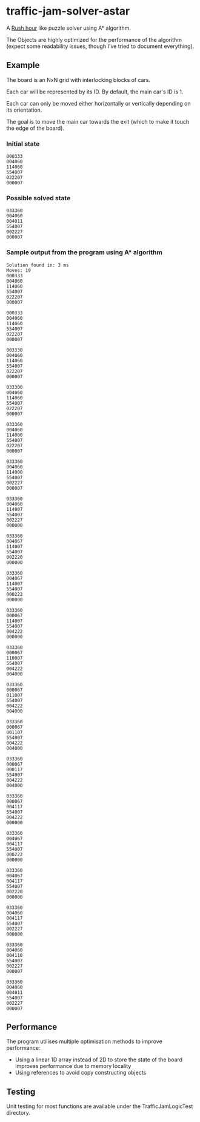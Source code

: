 # traffic-jam-solver-astar

A [Rush hour](https://en.wikipedia.org/wiki/Rush_Hour_(puzzle)) like puzzle solver using A* algorithm.

The Objects are highly optimized for the performance of the algorithm (expect some readability issues, though I've tried to document everything).

## Example

The board is an NxN grid with interlocking blocks of cars.

Each car will be represented by its ID. By default, the main car's ID is 1.

Each car can only be moved either horizontally or vertically depending on its orientation.

The goal is to move the main car towards the exit (which to make it touch the edge of the board).

### Initial state

```
000333
004060
114060
554007
022207
000007
```

### Possible solved state

```
033360
004060
004011
554007
002227
000007
```

### Sample output from the program using A* algorithm

```
Solution found in: 3 ms
Moves: 19
000333
004060
114060
554007
022207
000007

000333
004060
114060
554007
022207
000007

003330
004060
114060
554007
022207
000007

033300
004060
114060
554007
022207
000007

033360
004060
114000
554007
022207
000007

033360
004060
114000
554007
002227
000007

033360
004060
114007
554007
002227
000000

033360
004067
114007
554007
002220
000000

033360
004067
114007
554007
000222
000000

033360
000067
114007
554007
004222
000000

033360
000067
110007
554007
004222
004000

033360
000067
011007
554007
004222
004000

033360
000067
001107
554007
004222
004000

033360
000067
000117
554007
004222
004000

033360
000067
004117
554007
004222
000000

033360
004067
004117
554007
000222
000000

033360
004067
004117
554007
002220
000000

033360
004060
004117
554007
002227
000000

033360
004060
004110
554007
002227
000007

033360
004060
004011
554007
002227
000007
```

## Performance

The program utilises multiple optimisation methods to improve performance:
- Using a linear 1D array instead of 2D to store the state of the board improves performance due to memory locality
- Using references to avoid copy constructing objects

## Testing

Unit testing for most functions are available under the TrafficJamLogicTest directory.